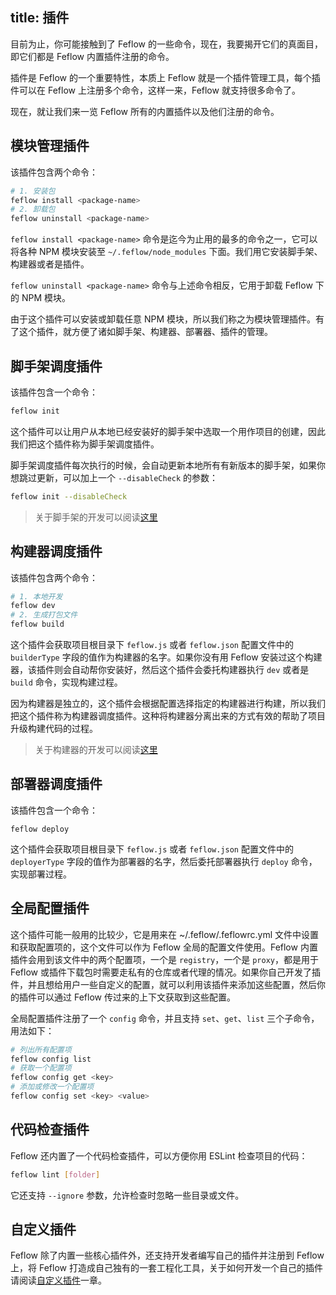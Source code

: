 title: 插件
---

目前为止，你可能接触到了 Feflow 的一些命令，现在，我要揭开它们的真面目，即它们都是 Feflow 内置插件注册的命令。

插件是 Feflow 的一个重要特性，本质上 Feflow 就是一个插件管理工具，每个插件可以在 Feflow 上注册多个命令，这样一来，Feflow 就支持很多命令了。

现在，就让我们来一览 Feflow 所有的内置插件以及他们注册的命令。

## 模块管理插件

该插件包含两个命令：

```sh
# 1. 安装包
feflow install <package-name>
# 2. 卸载包
feflow uninstall <package-name>
```

`feflow install <package-name>` 命令是迄今为止用的最多的命令之一，它可以将各种 NPM 模块安装至 `~/.feflow/node_modules` 下面。我们用它安装脚手架、构建器或者是插件。

`feflow uninstall <package-name>` 命令与上述命令相反，它用于卸载 Feflow 下的 NPM 模块。

由于这个插件可以安装或卸载任意 NPM 模块，所以我们称之为模块管理插件。有了这个插件，就方便了诸如脚手架、构建器、部署器、插件的管理。

## 脚手架调度插件

该插件包含一个命令：

```sh
feflow init
```

这个插件可以让用户从本地已经安装好的脚手架中选取一个用作项目的创建，因此我们把这个插件称为脚手架调度插件。

脚手架调度插件每次执行的时候，会自动更新本地所有有新版本的脚手架，如果你想跳过更新，可以加上一个 `--disableCheck` 的参数：

```sh
feflow init --disableCheck
```

> 关于脚手架的开发可以阅读[这里](./advance-scaffold-custom.html)

## 构建器调度插件

该插件包含两个命令：

```sh
# 1. 本地开发
feflow dev
# 2. 生成打包文件
feflow build
```

这个插件会获取项目根目录下 `feflow.js` 或者 `feflow.json` 配置文件中的 `builderType` 字段的值作为构建器的名字。如果你没有用 Feflow 安装过这个构建器，该插件则会自动帮你安装好，然后这个插件会委托构建器执行 `dev` 或者是 `build` 命令，实现构建过程。

因为构建器是独立的，这个插件会根据配置选择指定的构建器进行构建，所以我们把这个插件称为构建器调度插件。这种将构建器分离出来的方式有效的帮助了项目升级构建代码的过程。

> 关于构建器的开发可以阅读[这里](./advance-builder-custom.html)

## 部署器调度插件

该插件包含一个命令：

```
feflow deploy
```

这个插件会获取项目根目录下 `feflow.js` 或者 `feflow.json` 配置文件中的 `deployerType` 字段的值作为部署器的名字，然后委托部署器执行 `deploy` 命令，实现部署过程。

<!-- > 关于部署器的开发可以阅读[这里](./deployer-custom.html) -->

## 全局配置插件

这个插件可能一般用的比较少，它是用来在 ~/.feflow/.feflowrc.yml 文件中设置和获取配置项的，这个文件可以作为 Feflow 全局的配置文件使用。Feflow 内置插件会用到该文件中的两个配置项，一个是 `registry`，一个是 `proxy`，都是用于 Feflow 或插件下载包时需要走私有的仓库或者代理的情况。如果你自己开发了插件，并且想给用户一些自定义的配置，就可以利用该插件来添加这些配置，然后你的插件可以通过 Feflow 传过来的上下文获取到这些配置。

全局配置插件注册了一个 `config` 命令，并且支持 `set`、`get`、`list` 三个子命令，用法如下：

```sh
# 列出所有配置项
feflow config list
# 获取一个配置项
feflow config get <key>
# 添加或修改一个配置项
feflow config set <key> <value>
```

## 代码检查插件

Feflow 还内置了一个代码检查插件，可以方便你用 ESLint 检查项目的代码：

```sh
feflow lint [folder]
```

它还支持 `--ignore` 参数，允许检查时忽略一些目录或文件。

## 自定义插件

Feflow 除了内置一些核心插件外，还支持开发者编写自己的插件并注册到 Feflow 上，将 Feflow 打造成自己独有的一套工程化工具，关于如何开发一个自己的插件请阅读[自定义插件](./advance-plugins-custom.html)一章。
